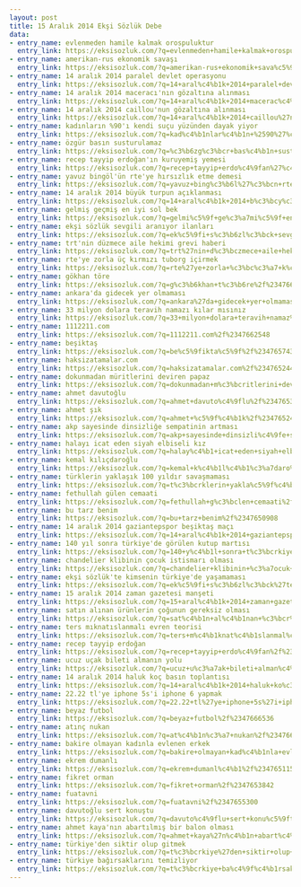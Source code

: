 ```yaml
---
layout: post
title: 15 Aralık 2014 Ekşi Sözlük Debe
data:
- entry_name: evlenmeden hamile kalmak orospuluktur
  entry_link: https://eksisozluk.com/?q=evlenmeden+hamile+kalmak+orospuluktur%2f%2347651812
- entry_name: amerikan-rus ekonomik savaşı
  entry_link: https://eksisozluk.com/?q=amerikan-rus+ekonomik+sava%c5%9f%c4%b1%2f%2347651052
- entry_name: 14 aralık 2014 paralel devlet operasyonu
  entry_link: https://eksisozluk.com/?q=14+aral%c4%b1k+2014+paralel+devlet+operasyonu%2f%2347650857
- entry_name: 14 aralık 2014 maceracı'nın gözaltına alınması
  entry_link: https://eksisozluk.com/?q=14+aral%c4%b1k+2014+macerac%c4%b1%27n%c4%b1n+g%c3%b6zalt%c4%b1na+al%c4%b1nmas%c4%b1%2f%2347653077
- entry_name: 14 aralık 2014 caillou'nun gözaltına alınması
  entry_link: https://eksisozluk.com/?q=14+aral%c4%b1k+2014+caillou%27nun+g%c3%b6zalt%c4%b1na+al%c4%b1nmas%c4%b1%2f%2347653720
- entry_name: kadınların %90'ı kendi suçu yüzünden dayak yiyor
  entry_link: https://eksisozluk.com/?q=kad%c4%b1nlar%c4%b1n+%2590%27%c4%b1+kendi+su%c3%a7u+y%c3%bcz%c3%bcnden+dayak+yiyor%2f%2347655947
- entry_name: özgür basın susturulamaz
  entry_link: https://eksisozluk.com/?q=%c3%b6zg%c3%bcr+bas%c4%b1n+susturulamaz%2f%2347651185
- entry_name: recep tayyip erdoğan'ın kuruyemiş yemesi
  entry_link: https://eksisozluk.com/?q=recep+tayyip+erdo%c4%9fan%27%c4%b1n+kuruyemi%c5%9f+yemesi%2f%2347655622
- entry_name: yavuz bingöl'ün rte'ye hırsızlık etme demesi
  entry_link: https://eksisozluk.com/?q=yavuz+bing%c3%b6l%27%c3%bcn+rte%27ye+h%c4%b1rs%c4%b1zl%c4%b1k+etme+demesi%2f%2347655784
- entry_name: 14 aralık 2014 büyük turpun açıklanması
  entry_link: https://eksisozluk.com/?q=14+aral%c4%b1k+2014+b%c3%bcy%c3%bck+turpun+a%c3%a7%c4%b1klanmas%c4%b1%2f%2347657765
- entry_name: gelmiş geçmiş en iyi sol bek
  entry_link: https://eksisozluk.com/?q=gelmi%c5%9f+ge%c3%a7mi%c5%9f+en+iyi+sol+bek%2f%2347659538
- entry_name: ekşi sözlük sevgili aranıyor ilanları
  entry_link: https://eksisozluk.com/?q=ek%c5%9fi+s%c3%b6zl%c3%bck+sevgili+aran%c4%b1yor+ilanlar%c4%b1%2f%2347666906
- entry_name: trt'nin düzmece aile hekimi grevi haberi
  entry_link: https://eksisozluk.com/?q=trt%27nin+d%c3%bczmece+aile+hekimi+grevi+haberi%2f%2347656117
- entry_name: rte'ye zorla üç kırmızı tuborg içirmek
  entry_link: https://eksisozluk.com/?q=rte%27ye+zorla+%c3%bc%c3%a7+k%c4%b1rm%c4%b1z%c4%b1+tuborg+i%c3%a7irmek%2f%2347663689
- entry_name: gökhan töre
  entry_link: https://eksisozluk.com/?q=g%c3%b6khan+t%c3%b6re%2f%2347660248
- entry_name: ankara'da gidecek yer olmaması
  entry_link: https://eksisozluk.com/?q=ankara%27da+gidecek+yer+olmamas%c4%b1%2f%2347654874
- entry_name: 33 milyon dolara teravih namazı kılar mısınız
  entry_link: https://eksisozluk.com/?q=33+milyon+dolara+teravih+namaz%c4%b1+k%c4%b1lar+m%c4%b1s%c4%b1n%c4%b1z%2f%2347652680
- entry_name: 1112211.com
  entry_link: https://eksisozluk.com/?q=1112211.com%2f%2347662548
- entry_name: beşiktaş
  entry_link: https://eksisozluk.com/?q=be%c5%9fikta%c5%9f%2f%2347657432
- entry_name: haksizatamalar.com
  entry_link: https://eksisozluk.com/?q=haksizatamalar.com%2f%2347652440
- entry_name: dokunmadan müritlerini deviren papaz
  entry_link: https://eksisozluk.com/?q=dokunmadan+m%c3%bcritlerini+deviren+papaz%2f%2347658578
- entry_name: ahmet davutoğlu
  entry_link: https://eksisozluk.com/?q=ahmet+davuto%c4%9flu%2f%2347653443
- entry_name: ahmet şık
  entry_link: https://eksisozluk.com/?q=ahmet+%c5%9f%c4%b1k%2f%2347652493
- entry_name: akp sayesinde dinsizliğe sempatinin artması
  entry_link: https://eksisozluk.com/?q=akp+sayesinde+dinsizli%c4%9fe+sempatinin+artmas%c4%b1%2f%2347653430
- entry_name: halayı icat eden siyah elbiseli kız
  entry_link: https://eksisozluk.com/?q=halay%c4%b1+icat+eden+siyah+elbiseli+k%c4%b1z%2f%2347656343
- entry_name: kemal kılıçdaroğlu
  entry_link: https://eksisozluk.com/?q=kemal+k%c4%b1l%c4%b1%c3%a7daro%c4%9flu%2f%2347651641
- entry_name: türklerin yaklaşık 100 yıldır savaşmaması
  entry_link: https://eksisozluk.com/?q=t%c3%bcrklerin+yakla%c5%9f%c4%b1k+100+y%c4%b1ld%c4%b1r+sava%c5%9fmamas%c4%b1%2f%2347667891
- entry_name: fethullah gülen cemaati
  entry_link: https://eksisozluk.com/?q=fethullah+g%c3%bclen+cemaati%2f%2347652347
- entry_name: bu tarz benim
  entry_link: https://eksisozluk.com/?q=bu+tarz+benim%2f%2347650908
- entry_name: 14 aralık 2014 gaziantepspor beşiktaş maçı
  entry_link: https://eksisozluk.com/?q=14+aral%c4%b1k+2014+gaziantepspor+be%c5%9fikta%c5%9f+ma%c3%a7%c4%b1%2f%2347662205
- entry_name: 140 yıl sonra türkiye'de görülen kutup martısı
  entry_link: https://eksisozluk.com/?q=140+y%c4%b1l+sonra+t%c3%bcrkiye%27de+g%c3%b6r%c3%bclen+kutup+mart%c4%b1s%c4%b1%2f%2347665391
- entry_name: chandelier klibinin çocuk istismarı olması
  entry_link: https://eksisozluk.com/?q=chandelier+klibinin+%c3%a7ocuk+istismar%c4%b1+olmas%c4%b1%2f%2347668785
- entry_name: ekşi sözlük'te kimsenin türkiye'de yaşamaması
  entry_link: https://eksisozluk.com/?q=ek%c5%9fi+s%c3%b6zl%c3%bck%27te+kimsenin+t%c3%bcrkiye%27de+ya%c5%9famamas%c4%b1%2f%2347661503
- entry_name: 15 aralık 2014 zaman gazetesi manşeti
  entry_link: https://eksisozluk.com/?q=15+aral%c4%b1k+2014+zaman+gazetesi+man%c5%9feti%2f%2347657922
- entry_name: satın alınan ürünlerin çoğunun gereksiz olması
  entry_link: https://eksisozluk.com/?q=sat%c4%b1n+al%c4%b1nan+%c3%bcr%c3%bcnlerin+%c3%a7o%c4%9funun+gereksiz+olmas%c4%b1%2f%2347651093
- entry_name: ters mıknatıslanmalı evren teorisi
  entry_link: https://eksisozluk.com/?q=ters+m%c4%b1knat%c4%b1slanmal%c4%b1+evren+teorisi%2f%2347661889
- entry_name: recep tayyip erdoğan
  entry_link: https://eksisozluk.com/?q=recep+tayyip+erdo%c4%9fan%2f%2347651247
- entry_name: ucuz uçak bileti almanın yolu
  entry_link: https://eksisozluk.com/?q=ucuz+u%c3%a7ak+bileti+alman%c4%b1n+yolu%2f%2347650949
- entry_name: 14 aralık 2014 haluk koç basın toplantısı
  entry_link: https://eksisozluk.com/?q=14+aral%c4%b1k+2014+haluk+ko%c3%a7+bas%c4%b1n+toplant%c4%b1s%c4%b1%2f%2347652577
- entry_name: 22.22 tl'ye iphone 5s'i iphone 6 yapmak
  entry_link: https://eksisozluk.com/?q=22.22+tl%27ye+iphone+5s%27i+iphone+6+yapmak%2f%2347661313
- entry_name: beyaz futbol
  entry_link: https://eksisozluk.com/?q=beyaz+futbol%2f%2347666536
- entry_name: atınç nukan
  entry_link: https://eksisozluk.com/?q=at%c4%b1n%c3%a7+nukan%2f%2347667652
- entry_name: bakire olmayan kadınla evlenen erkek
  entry_link: https://eksisozluk.com/?q=bakire+olmayan+kad%c4%b1nla+evlenen+erkek%2f%2347663550
- entry_name: ekrem dumanlı
  entry_link: https://eksisozluk.com/?q=ekrem+dumanl%c4%b1%2f%2347651158
- entry_name: fikret orman
  entry_link: https://eksisozluk.com/?q=fikret+orman%2f%2347653842
- entry_name: fuatavni
  entry_link: https://eksisozluk.com/?q=fuatavni%2f%2347655300
- entry_name: davutoğlu sert konuştu
  entry_link: https://eksisozluk.com/?q=davuto%c4%9flu+sert+konu%c5%9ftu%2f%2347661551
- entry_name: ahmet kaya'nın abartılmış bir balon olması
  entry_link: https://eksisozluk.com/?q=ahmet+kaya%27n%c4%b1n+abart%c4%b1lm%c4%b1%c5%9f+bir+balon+olmas%c4%b1%2f%2347657718
- entry_name: türkiye'den siktir olup gitmek
  entry_link: https://eksisozluk.com/?q=t%c3%bcrkiye%27den+siktir+olup+gitmek%2f%2347650742
- entry_name: türkiye bağırsaklarını temizliyor
  entry_link: https://eksisozluk.com/?q=t%c3%bcrkiye+ba%c4%9f%c4%b1rsaklar%c4%b1n%c4%b1+temizliyor%2f%2347657369
---
```

